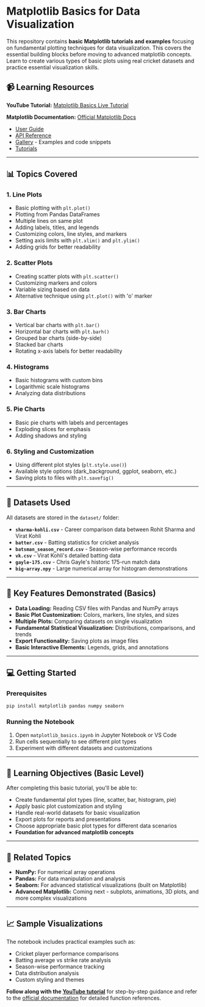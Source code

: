 # Matplotlib Basics for Data Visualization

This repository contains **basic Matplotlib tutorials and examples** focusing on fundamental plotting techniques for data visualization. This covers the essential building blocks before moving to advanced matplotlib concepts. Learn to create various types of basic plots using real cricket datasets and practice essential visualization skills.

## 📹 Learning Resources

**YouTube Tutorial:** [Matplotlib Basics Live Tutorial](https://www.youtube.com/live/XaKn_cKFlSY?si=jUoRmebX1QmMFKd_)

**Matplotlib Documentation:** [Official Matplotlib Docs](https://matplotlib.org/)
- [User Guide](https://matplotlib.org/stable/users/index.html)
- [API Reference](https://matplotlib.org/stable/api/index.html)
- [Gallery](https://matplotlib.org/stable/gallery/index.html) - Examples and code snippets
- [Tutorials](https://matplotlib.org/stable/tutorials/index.html)

---

## 📊 Topics Covered

### **1. Line Plots**
- Basic plotting with `plt.plot()`
- Plotting from Pandas DataFrames
- Multiple lines on same plot
- Adding labels, titles, and legends
- Customizing colors, line styles, and markers
- Setting axis limits with `plt.xlim()` and `plt.ylim()`
- Adding grids for better readability

### **2. Scatter Plots**
- Creating scatter plots with `plt.scatter()`
- Customizing markers and colors
- Variable sizing based on data
- Alternative technique using `plt.plot()` with 'o' marker

### **3. Bar Charts**
- Vertical bar charts with `plt.bar()`
- Horizontal bar charts with `plt.barh()`
- Grouped bar charts (side-by-side)
- Stacked bar charts
- Rotating x-axis labels for better readability

### **4. Histograms**
- Basic histograms with custom bins
- Logarithmic scale histograms
- Analyzing data distributions

### **5. Pie Charts**
- Basic pie charts with labels and percentages
- Exploding slices for emphasis
- Adding shadows and styling

### **6. Styling and Customization**
- Using different plot styles (`plt.style.use()`)
- Available style options (dark_background, ggplot, seaborn, etc.)
- Saving plots to files with `plt.savefig()`

---

## 📁 Datasets Used

All datasets are stored in the `dataset/` folder:

- **`sharma-kohli.csv`** - Career comparison data between Rohit Sharma and Virat Kohli
- **`batter.csv`** - Batting statistics for cricket analysis
- **`batsman_season_record.csv`** - Season-wise performance records
- **`vk.csv`** - Virat Kohli's detailed batting data
- **`gayle-175.csv`** - Chris Gayle's historic 175-run match data
- **`big-array.npy`** - Large numerical array for histogram demonstrations

---

## 🚀 Key Features Demonstrated (Basics)

- **Data Loading:** Reading CSV files with Pandas and NumPy arrays
- **Basic Plot Customization:** Colors, markers, line styles, and sizes
- **Multiple Plots:** Comparing datasets on single visualization
- **Fundamental Statistical Visualization:** Distributions, comparisons, and trends
- **Export Functionality:** Saving plots as image files
- **Basic Interactive Elements:** Legends, grids, and annotations

---

## 💻 Getting Started

### Prerequisites
```bash
pip install matplotlib pandas numpy seaborn
```

### Running the Notebook
1. Open `matplotlib_basics.ipynb` in Jupyter Notebook or VS Code
2. Run cells sequentially to see different plot types
3. Experiment with different datasets and customizations

---

## 🎯 Learning Objectives (Basic Level)

After completing this basic tutorial, you'll be able to:
- Create fundamental plot types (line, scatter, bar, histogram, pie)
- Apply basic plot customization and styling
- Handle real-world datasets for basic visualization
- Export plots for reports and presentations
- Choose appropriate basic plot types for different data scenarios
- **Foundation for advanced matplotlib concepts**

---

## 🔗 Related Topics

- **NumPy:** For numerical array operations
- **Pandas:** For data manipulation and analysis
- **Seaborn:** For advanced statistical visualizations (built on Matplotlib)
- **Advanced Matplotlib:** Coming next - subplots, animations, 3D plots, and more complex visualizations

---

## 📈 Sample Visualizations

The notebook includes practical examples such as:
- Cricket player performance comparisons
- Batting average vs strike rate analysis
- Season-wise performance tracking
- Data distribution analysis
- Custom styling and themes

**Follow along with the [YouTube tutorial](https://www.youtube.com/live/XaKn_cKFlSY?si=jUoRmebX1QmMFKd_)** for step-by-step guidance and refer to the [official documentation](https://matplotlib.org/) for detailed function references.